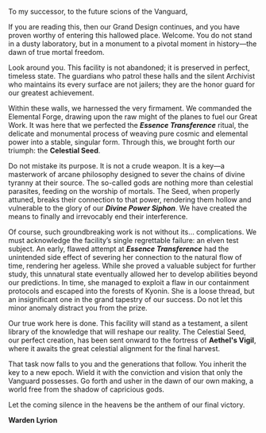 To my successor, to the future scions of the Vanguard,

If you are reading this, then our Grand Design continues, and you have proven worthy of entering this hallowed place. Welcome. You do not stand in a dusty laboratory, but in a monument to a pivotal moment in history—the dawn of true mortal freedom.

Look around you. This facility is not abandoned; it is preserved in perfect, timeless state. The guardians who patrol these halls and the silent Archivist who maintains its every surface are not jailers; they are the honor guard for our greatest achievement.

Within these walls, we harnessed the very firmament. We commanded the Elemental Forge, drawing upon the raw might of the planes to fuel our Great Work. It was here that we perfected the ***Essence Transference*** ritual, the delicate and monumental process of weaving pure cosmic and elemental power into a stable, singular form. Through this, we brought forth our triumph: the **Celestial Seed**.

Do not mistake its purpose. It is not a crude weapon. It is a key—a masterwork of arcane philosophy designed to sever the chains of divine tyranny at their source. The so-called gods are nothing more than celestial parasites, feeding on the worship of mortals. The Seed, when properly attuned, breaks their connection to that power, rendering them hollow and vulnerable to the glory of our ***Divine Power Siphon***. We have created the means to finally and irrevocably end their interference.

Of course, such groundbreaking work is not without its… complications. We must acknowledge the facility’s single regrettable failure: an elven test subject. An early, flawed attempt at ***Essence Transference*** had the unintended side effect of severing her connection to the natural flow of time, rendering her ageless. While she proved a valuable subject for further study, this unnatural state eventually allowed her to develop abilities beyond our predictions. In time, she managed to exploit a flaw in our containment protocols and escaped into the forests of Kyonin. She is a loose thread, but an insignificant one in the grand tapestry of our success. Do not let this minor anomaly distract you from the prize.

Our true work here is done. This facility will stand as a testament, a silent library of the knowledge that will reshape our reality. The Celestial Seed, our perfect creation, has been sent onward to the fortress of **Aethel's Vigil**, where it awaits the great celestial alignment for the final harvest.

That task now falls to you and the generations that follow. You inherit the key to a new epoch. Wield it with the conviction and vision that only the Vanguard possesses. Go forth and usher in the dawn of our own making, a world free from the shadow of capricious gods.

Let the coming silence in the heavens be the anthem of our final victory.

**Warden Lyrion**